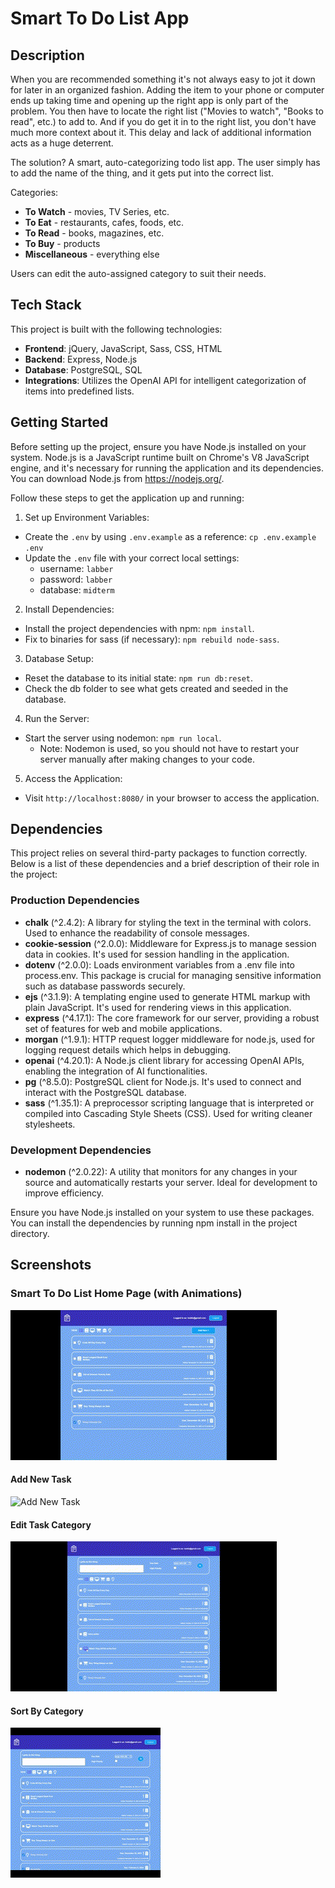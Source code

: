 # Smart To Do List App

## Description

When you are recommended something it's not always easy to jot it down for later in an organized fashion. Adding the item to your phone or computer ends up taking time and opening up the right app is only part of the problem. You then have to locate the right list ("Movies to watch", "Books to read", etc.) to add to. And if you do get it in to the right list, you don't have much more context about it. This delay and lack of additional information acts as a huge deterrent.

The solution? A smart, auto-categorizing todo list app. The user simply has to add the name of the thing, and it gets put into the correct list.

Categories:

- **To Watch** - movies, TV Series, etc.
- **To Eat** - restaurants, cafes, foods, etc.
- **To Read** - books, magazines, etc.
- **To Buy** - products
- **Miscellaneous** - everything else

Users can edit the auto-assigned category to suit their needs.

## Tech Stack

This project is built with the following technologies:

- **Frontend**: jQuery, JavaScript, Sass, CSS, HTML
- **Backend**: Express, Node.js
- **Database**: PostgreSQL, SQL
- **Integrations**: Utilizes the OpenAI API for intelligent categorization of items into predefined lists.

## Getting Started

Before setting up the project, ensure you have Node.js installed on your system. Node.js is a JavaScript runtime built on Chrome's V8 JavaScript engine, and it's necessary for running the application and its dependencies. You can download Node.js from https://nodejs.org/.

Follow these steps to get the application up and running:

1. Set up Environment Variables:

- Create the `.env` by using `.env.example` as a reference: `cp .env.example .env`
- Update the `.env` file with your correct local settings:
  - username: `labber`
  - password: `labber`
  - database: `midterm`

2. Install Dependencies:

- Install the project dependencies with npm: `npm install`.
- Fix to binaries for sass (if necessary): `npm rebuild node-sass`.

3. Database Setup:

- Reset the database to its initial state: `npm run db:reset`.
- Check the db folder to see what gets created and seeded in the database.

4. Run the Server:

- Start the server using nodemon: `npm run local`.
  - Note: Nodemon is used, so you should not have to restart your server manually after making changes to your code.

5. Access the Application:

- Visit `http://localhost:8080/` in your browser to access the application.

## Dependencies

This project relies on several third-party packages to function correctly. Below is a list of these dependencies and a brief description of their role in the project:

### Production Dependencies

- **chalk** (^2.4.2): A library for styling the text in the terminal with colors. Used to enhance the readability of console messages.
- **cookie-session** (^2.0.0): Middleware for Express.js to manage session data in cookies. It's used for session handling in the application.
- **dotenv** (^2.0.0): Loads environment variables from a .env file into process.env. This package is crucial for managing sensitive information such as database passwords securely.
- **ejs** (^3.1.9): A templating engine used to generate HTML markup with plain JavaScript. It's used for rendering views in this application.
- **express** (^4.17.1): The core framework for our server, providing a robust set of features for web and mobile applications.
- **morgan** (^1.9.1): HTTP request logger middleware for node.js, used for logging request details which helps in debugging.
- **openai** (^4.20.1): A Node.js client library for accessing OpenAI APIs, enabling the integration of AI functionalities.
- **pg** (^8.5.0): PostgreSQL client for Node.js. It's used to connect and interact with the PostgreSQL database.
- **sass** (^1.35.1): A preprocessor scripting language that is interpreted or compiled into Cascading Style Sheets (CSS). Used for writing cleaner stylesheets.

### Development Dependencies

- **nodemon** (^2.0.22): A utility that monitors for any changes in your source and automatically restarts your server. Ideal for development to improve efficiency.

Ensure you have Node.js installed on your system to use these packages. You can install the dependencies by running npm install in the project directory.

## Screenshots

### Smart To Do List Home Page (with Animations)

![Project Home Page](https://github.com/ekatie/SmartToDoList/blob/main/docs/ToDoList%20-%20Loading.gif?raw=true)

#### Add New Task

![Add New Task](https://github.com/ekatie/SmartToDoList/blob/main/docs/ToDoList%20-%20Add%20Task.gif?raw=true)

#### Edit Task Category

![Edit Task Category](https://github.com/ekatie/SmartToDoList/blob/main/docs/ToDoList%20-%20Edit%20Category.gif?raw=true)

#### Sort By Category

![Sort By Category](https://github.com/ekatie/SmartToDoList/blob/main/docs/ToDoList%20-%20Sort%20By%20Category.gif?raw=true)
